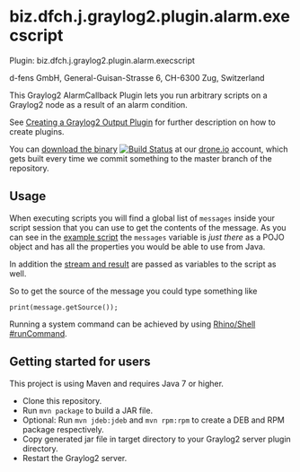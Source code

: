 biz.dfch.j.graylog2.plugin.alarm.execscript
============================================

Plugin: biz.dfch.j.graylog2.plugin.alarm.execscript

d-fens GmbH, General-Guisan-Strasse 6, CH-6300 Zug, Switzerland

This Graylog2 AlarmCallback Plugin lets you run arbitrary scripts on a Graylog2 node as a result of an alarm condition.

See [Creating a Graylog2 Output Plugin](http://d-fens.ch/2015/01/07/howto-creating-a-graylog2-output-plugin/) for further description on how to create plugins.

You can [download the binary](https://drone.io/github.com/dfch/biz.dfch.j.graylog2.plugin.alarm.execscript/files) [![Build Status](https://drone.io/github.com/dfch/biz.dfch.j.graylog2.plugin.alarm.execscript/status.png)](https://drone.io/github.com/dfch/biz.dfch.j.graylog2.plugin.alarm.execscript/latest) at our [drone.io](https://drone.io/github.com/dfch) account, which gets built every time we commit something to the master branch of the repository.

Usage
-----

When executing scripts you will find a global list of `messages` inside your script session that you can use to get the contents of the message. As you can see in the [example script](https://github.com/dfch/biz.dfch.j.graylog2.plugin.alarm.execscript/blob/master/src/main/resources/graylog2-plugin.properties) the `messages` variable is *just there* as a POJO object and has all the properties you would be able to use from Java.

In addition the [stream and result](src/main/java/biz/dfch/j/graylog2/plugin/alarm/dfchBizExecScript.java#L194) are passed as variables to the script as well.

So to get the source of the message you could type something like

    print(message.getSource());

Running a system command can be achieved by using [Rhino/Shell #runCommand](https://developer.mozilla.org/en-US/docs/Mozilla/Projects/Rhino/Shell#runCommand).


Getting started for users
-------------------------

This project is using Maven and requires Java 7 or higher.

* Clone this repository.
* Run `mvn package` to build a JAR file.
* Optional: Run `mvn jdeb:jdeb` and `mvn rpm:rpm` to create a DEB and RPM package respectively.
* Copy generated jar file in target directory to your Graylog2 server plugin directory.
* Restart the Graylog2 server.
